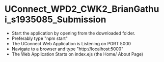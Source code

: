 # UConnect_WPD2_CWK2_BrianGathui_s1935085_Submission
- Start the application by opening from the downloaded folder.
- Preferably type "npm start" 
- The UConnect Web Application is Listening on PORT 5000
- Navigate to a browser and type "http://localhost:5000"
- The Web Application Starts on index.ejs (the Home/ About Page)
